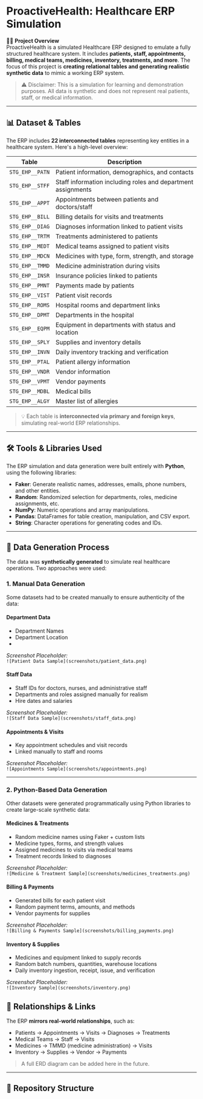 # ProactiveHealth: Healthcare ERP Simulation

👩‍⚕️ **Project Overview**  
ProactiveHealth is a simulated Healthcare ERP designed to emulate a fully structured healthcare system. It includes **patients, staff, appointments, billing, medical teams, medicines, inventory, treatments, and more**. The focus of this project is **creating relational tables and generating realistic synthetic data** to mimic a working ERP system.

> ⚠️ Disclaimer: This is a simulation for learning and demonstration purposes. All data is synthetic and does not represent real patients, staff, or medical information.

---

## 📊 Dataset & Tables
The ERP includes **22 interconnected tables** representing key entities in a healthcare system. Here's a high-level overview:

| Table | Description |
|-------|-------------|
| `STG_EHP__PATN` | Patient information, demographics, and contacts |
| `STG_EHP__STFF` | Staff information including roles and department assignments |
| `STG_EHP__APPT` | Appointments between patients and doctors/staff |
| `STG_EHP__BILL` | Billing details for visits and treatments |
| `STG_EHP__DIAG` | Diagnoses information linked to patient visits |
| `STG_EHP__TRTM` | Treatments administered to patients |
| `STG_EHP__MEDT` | Medical teams assigned to patient visits |
| `STG_EHP__MDCN` | Medicines with type, form, strength, and storage |
| `STG_EHP__TMMD` | Medicine administration during visits |
| `STG_EHP__INSR` | Insurance policies linked to patients |
| `STG_EHP__PMNT` | Payments made by patients |
| `STG_EHP__VIST` | Patient visit records |
| `STG_EHP__ROMS` | Hospital rooms and department links |
| `STG_EHP__DPMT` | Departments in the hospital |
| `STG_EHP__EQPM` | Equipment in departments with status and location |
| `STG_EHP__SPLY` | Supplies and inventory details |
| `STG_EHP__INVN` | Daily inventory tracking and verification |
| `STG_EHP__PTAL` | Patient allergy information |
| `STG_EHP__VNDR` | Vendor information |
| `STG_EHP__VPMT` | Vendor payments |
| `STG_EHP__MDBL` | Medical bills |
| `STG_EHP__ALGY` | Master list of allergies |

> 💡 Each table is **interconnected via primary and foreign keys**, simulating real-world ERP relationships.

---

## 🛠 Tools & Libraries Used

The ERP simulation and data generation were built entirely with **Python**, using the following libraries:

- **Faker**: Generate realistic names, addresses, emails, phone numbers, and other entities.  
- **Random**: Randomized selection for departments, roles, medicine assignments, etc.  
- **NumPy**: Numeric operations and array manipulations.  
- **Pandas**: DataFrames for table creation, manipulation, and CSV export.  
- **String**: Character operations for generating codes and IDs.

---

## 💾 Data Generation Process

The data was **synthetically generated** to simulate real healthcare operations. Two approaches were used:

### 1. Manual Data Generation

Some datasets had to be created manually to ensure authenticity of the data:

#### Department Data
- Department Names
- Department Location
- 

*Screenshot Placeholder:*  
`![Patient Data Sample](screenshots/patient_data.png)`

#### Staff Data
- Staff IDs for doctors, nurses, and administrative staff  
- Departments and roles assigned manually for realism  
- Hire dates and salaries  

*Screenshot Placeholder:*  
`![Staff Data Sample](screenshots/staff_data.png)`

#### Appointments & Visits
- Key appointment schedules and visit records  
- Linked manually to staff and rooms  

*Screenshot Placeholder:*  
`![Appointments Sample](screenshots/appointments.png)`

---

### 2. Python-Based Data Generation

Other datasets were generated programmatically using Python libraries to create large-scale synthetic data:

#### Medicines & Treatments
- Random medicine names using Faker + custom lists  
- Medicine types, forms, and strength values  
- Assigned medicines to visits via medical teams  
- Treatment records linked to diagnoses  

*Screenshot Placeholder:*  
`![Medicine & Treatment Sample](screenshots/medicines_treatments.png)`

#### Billing & Payments
- Generated bills for each patient visit  
- Random payment terms, amounts, and methods  
- Vendor payments for supplies  

*Screenshot Placeholder:*  
`![Billing & Payments Sample](screenshots/billing_payments.png)`

#### Inventory & Supplies
- Medicines and equipment linked to supply records  
- Random batch numbers, quantities, warehouse locations  
- Daily inventory ingestion, receipt, issue, and verification  

*Screenshot Placeholder:*  
`![Inventory Sample](screenshots/inventory.png)`

## 🔗 Relationships & Links
The ERP **mirrors real-world relationships**, such as:

- Patients → Appointments → Visits → Diagnoses → Treatments  
- Medical Teams → Staff → Visits  
- Medicines → TMMD (medicine administration) → Visits  
- Inventory → Supplies → Vendor → Payments  

> A full ERD diagram can be added here in the future.

---

## 📁 Repository Structure

